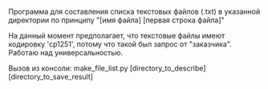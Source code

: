 Программа для составления списка текстовых файлов (.txt) в указанной директории
по принципу "[имя файла] [первая строка файла]"

На данный момент предполагает, что текстовые файлы имеют кодировку 'cp1251',
потому что такой был запрос от "заказчика". Работаю над универсальностью.

Вызов из консоли:
make_file_list.py [directory_to_describe] [directory_to_save_result]